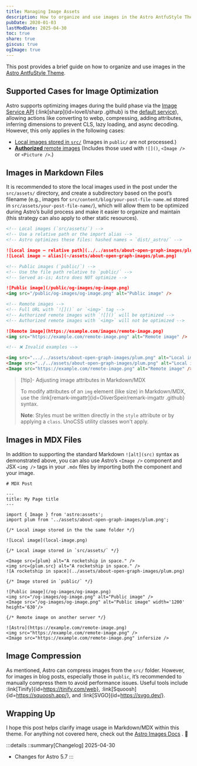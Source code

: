 ```yaml
---
title: Managing Image Assets
description: How to organize and use images in the Astro AntfuStyle Theme
pubDate: 2020-01-03
lastModDate: 2025-04-30
toc: true
share: true
giscus: true
ogImage: true
---
```


This post provides a brief guide on how to organize and use images in the [Astro AntfuStyle Theme](https://github.com/lin-stephanie/astro-antfustyle-theme).

## Supported Cases for Image Optimization

Astro supports optimizing images during the build phase via the [Image Service API](https://docs.astro.build/en/reference/image-service-reference/) (:link[sharp]{id=lovell/sharp .github} is the [default service](https://docs.astro.build/en/guides/images/#default-image-service)), allowing actions like converting to webp, compressing, adding attributes, inferring dimensions to prevent CLS, lazy loading, and async decoding. However, this only applies in the following cases:

- [Local images stored in `src/`](https://docs.astro.build/en/guides/images/#where-to-store-images) (Images in `public/` are not processed.)
- [**Authorized** remote images](https://docs.astro.build/en/guides/images/#authorizing-remote-images) (Includes those used with `![]()`, `<Image />` or `<Picture />`.)

## Images in Markdown Files

It is recommended to store the local images used in the post under the `src/assets/` directory, and create a subdirectory based on the post’s filename (e.g., images for `src/content/blog/your-post-file-name.md` stored in `src/assets/your-post-file-name/`), which will allow them to be optimized during Astro’s build process and make it easier to organize and maintain (this strategy can also apply to other static resources).

```md title='src/content/blog/post-name.md'
<!-- Local images (`src/assets/`) -->
<!-- Use a relative path or the import alias -->
<!-- Astro optimizes these files: hashed names → `dist/_astro/` -->

![Local image – relative path](../../assets/about-open-graph-images/plum.png)
![Local image – alias](~/assets/about-open-graph-images/plum.png)

<!-- Public images (`public/`) -->
<!-- Use the file path relative to `public/` -->
<!-- Served as-is; Astro does NOT optimize -->

![Public image](/public/og-images/og-image.png)
<img src="/public/og-images/og-image.png" alt="Public image" />

<!-- Remote images -->
<!-- Full URL with `![]()` or `<img>` tag -->
<!-- Authorized remote images with `![]()` will be optimized -->
<!-- Authorized remote images with `<img>` will not be optimized -->

![Remote image](https://example.com/images/remote-image.png)
<img src="https://example.com/remote-image.png" alt="Remote image" />

<!-- ❌ Invalid examples -->

<img src=".../../assets/about-open-graph-images/plum.png" alt="Local image" />
<Image src="../../assets/about-open-graph-images/plum.png" alt="Local image" />
<Image src="https://example.com/remote-image.png" alt="Remote image" />
```

> [!tip]- Adjusting image attributes in Markdown/MDX
>
> To modify attributes of an `img` element (like size) in Markdown/MDX, use the :link[remark-imgattr]{id=OliverSpeir/remark-imgattr .github} syntax.
> 
> **Note**: Styles must be written directly in the `style` attribute or by applying a `class`. UnoCSS utility classes won't apply.


## Images in MDX Files

In addition to supporting the standard Markdown `![alt](src)` syntax as demonstrated above, you can also use Astro’s `<Image />` component and JSX `<img />` tags in your `.mdx` files by importing both the component and your image.

```mdx title='src/content/blog/post-name.mdx'
# MDX Post

---
title: My Page title
---

import { Image } from 'astro:assets';
import plum from '../assets/about-open-graph-images/plum.png';

{/* Local image stored in the the same folder */}

![Local image](local-image.png)

{/* Local image stored in `src/assets/` */}

<Image src={plum} alt="A rocketship in space." />
<img src={plum.src} alt="A rocketship in space." />
![A rocketship in space](../assets/about-open-graph-images/plum.png)

{/* Image stored in `public/` */}

![Public image](/og-images/og-image.png)
<img src="/og-images/og-image.png" alt="Public image" />
<Image src="/og-images/og-image.png" alt="Public image" width='1200' height='630'/>

{/* Remote image on another server */}

![Astro](https://example.com/remote-image.png)
<img src="https://example.com/remote-image.png" />
<Image src="https://example.com/remote-image.png" infersize />
```

## Image Compression

As mentioned, Astro can compress images from the `src/` folder. However, for images in blog posts, especially those in `public`, it’s recommended to manually compress them to avoid performance issues. Useful tools include :link[Tinify]{id=https://tinify.com/web}, :link[Squoosh]{id=https://squoosh.app/}, and :link[SVGO]{id=https://svgo.dev/}.

## Wrapping Up

I hope this post helps clarify image usage in Markdown/MDX within this theme. For anything not covered here, check out the [Astro Images Docs](https://docs.astro.build/en/guides/images/) . 📖

:::details
::summary[Changelog]
2025-04-30
- Changes for Astro 5.7
:::